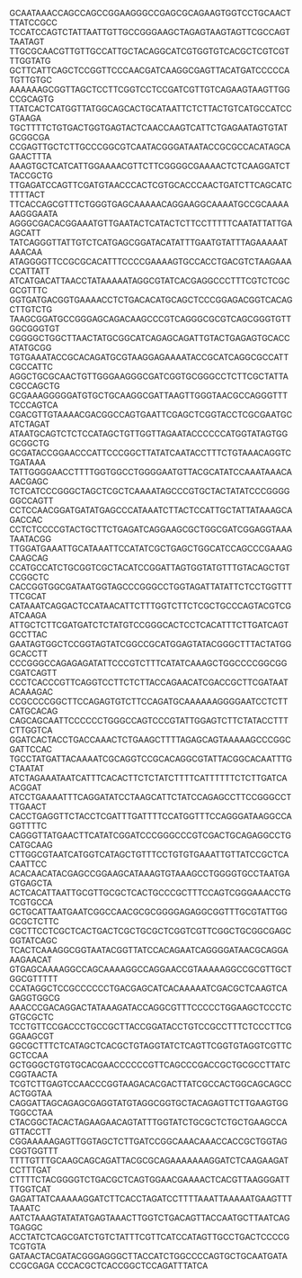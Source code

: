 GCAATAAACCAGCCAGCCGGAAGGGCCGAGCGCAGAAGTGGTCCTGCAACTTTATCCGCC
TCCATCCAGTCTATTAATTGTTGCCGGGAAGCTAGAGTAAGTAGTTCGCCAGTTAATAGT
TTGCGCAACGTTGTTGCCATTGCTACAGGCATCGTGGTGTCACGCTCGTCGTTTGGTATG
GCTTCATTCAGCTCCGGTTCCCAACGATCAAGGCGAGTTACATGATCCCCCATGTTGTGC
AAAAAAGCGGTTAGCTCCTTCGGTCCTCCGATCGTTGTCAGAAGTAAGTTGGCCGCAGTG
TTATCACTCATGGTTATGGCAGCACTGCATAATTCTCTTACTGTCATGCCATCCGTAAGA
TGCTTTTCTGTGACTGGTGAGTACTCAACCAAGTCATTCTGAGAATAGTGTATGCGGCGA
CCGAGTTGCTCTTGCCCGGCGTCAATACGGGATAATACCGCGCCACATAGCAGAACTTTA
AAAGTGCTCATCATTGGAAAACGTTCTTCGGGGCGAAAACTCTCAAGGATCTTACCGCTG
TTGAGATCCAGTTCGATGTAACCCACTCGTGCACCCAACTGATCTTCAGCATCTTTTACT
TTCACCAGCGTTTCTGGGTGAGCAAAAACAGGAAGGCAAAATGCCGCAAAAAAGGGAATA
AGGGCGACACGGAAATGTTGAATACTCATACTCTTCCTTTTTCAATATTATTGAAGCATT
TATCAGGGTTATTGTCTCATGAGCGGATACATATTTGAATGTATTTAGAAAAATAAACAA
ATAGGGGTTCCGCGCACATTTCCCCGAAAAGTGCCACCTGACGTCTAAGAAACCATTATT
ATCATGACATTAACCTATAAAAATAGGCGTATCACGAGGCCCTTTCGTCTCGCGCGTTTC
GGTGATGACGGTGAAAACCTCTGACACATGCAGCTCCCGGAGACGGTCACAGCTTGTCTG
TAAGCGGATGCCGGGAGCAGACAAGCCCGTCAGGGCGCGTCAGCGGGTGTTGGCGGGTGT
CGGGGCTGGCTTAACTATGCGGCATCAGAGCAGATTGTACTGAGAGTGCACCATATGCGG
TGTGAAATACCGCACAGATGCGTAAGGAGAAAATACCGCATCAGGCGCCATTCGCCATTC
AGGCTGCGCAACTGTTGGGAAGGGCGATCGGTGCGGGCCTCTTCGCTATTACGCCAGCTG
GCGAAAGGGGGATGTGCTGCAAGGCGATTAAGTTGGGTAACGCCAGGGTTTTCCCAGTCA
CGACGTTGTAAAACGACGGCCAGTGAATTCGAGCTCGGTACCTCGCGAATGCATCTAGAT
ATAATGCAGTCTCTCCATAGCTGTTGGTTAGAATACCCCCCATGGTATAGTGGGCGGCTG
GCGATACCGGAACCCATTCCCGGCTTATATCAATACCTTTCTGTAAACAGGTCTGATAAA
TATTGGGGAACCTTTTGGTGGCCTGGGGAATGTTACGCATATCCAAATAAACAAACGAGC
TCTCATCCCGGGCTAGCTCGCTCAAAATAGCCCGTGCTACTATATCCCGGGGGGCCAGTT
CCTCCAACGGATGATATGAGCCCATAAATCTTACTCCATTGCTATTATAAAGCAGACCAC
CCTCTCCCCGTACTGCTTCTGAGATCAGGAAGCGCTGGCGATCGGAGGTAAATAATACGG
TTGGATGAAATTGCATAAATTCCATATCGCTGAGCTGGCATCCAGCCCGAAAGCAAGCAG
CCATGCCATCTGCGGTCGCTACATCCGGATTAGTGGTATGTTTGTACAGCTGTCCGGCTC
CACCGGTGGCGATAATGGTAGCCCGGGCCTGGTAGATTATATTCTCCTGGTTTTTCGCAT
CATAAATCAGGACTCCATAACATTCTTTGGTCTTCTCGCTGCCCAGTACGTCGATCAAGA
ATTGCTCTTCGATGATCTCTATGTCCGGGCACTCCTCACATTTCTTGATCAGTGCCTTAC
GAATAGTGGCTCCGGTAGTATCGGCCGCATGGAGTATACGGGCTTTACTATGGGCACCTT
CCCGGGCCAGAGAGATATTCCCGTCTTTCATATCAAAGCTGGCCCCGGCGGCGATCAGTT
CCCTCACCCGTTCAGGTCCTTCTCTTACCAGAACATCGACCGCTTCGATAATACAAAGAC
CCGCCCCGGCTTCCAGAGTGTCTTCCAGATGCAAAAAAGGGGAATCCTCTTCATGCACAG
CAGCAGCAATTCCCCCCTGGGCCAGTCCCGTATTGGAGTCTTCTATACCTTTCTTGGTCA
GGATCACTACCTGACCAAACTCTGAAGCTTTTAGAGCAGTAAAAAGCCCGGCGATTCCAC
TGCCTATGATTACAAAATCGCAGGTCCGCACAGGCGTATTACGGCACAATTTGCTAATAT
ATCTAGAAATAATCATTTCACACTTCTCTATCTTTTCATTTTTTCTCTTGATCAACGGAT
ATCCTGAAAATTTCAGGATATCCTAAGCATTCTATCCAGAGCCTTCCGGGCCTTTGAACT
CACCTGAGGTTCTACCTCGATTTGATTTTCCATGGTTTCCAGGGATAAGGCCAGGTTTTC
CAGGGTTATGAACTTCATATCGGATCCCGGGCCCGTCGACTGCAGAGGCCTGCATGCAAG
CTTGGCGTAATCATGGTCATAGCTGTTTCCTGTGTGAAATTGTTATCCGCTCACAATTCC
ACACAACATACGAGCCGGAAGCATAAAGTGTAAAGCCTGGGGTGCCTAATGAGTGAGCTA
ACTCACATTAATTGCGTTGCGCTCACTGCCCGCTTTCCAGTCGGGAAACCTGTCGTGCCA
GCTGCATTAATGAATCGGCCAACGCGCGGGGAGAGGCGGTTTGCGTATTGGGCGCTCTTC
CGCTTCCTCGCTCACTGACTCGCTGCGCTCGGTCGTTCGGCTGCGGCGAGCGGTATCAGC
TCACTCAAAGGCGGTAATACGGTTATCCACAGAATCAGGGGATAACGCAGGAAAGAACAT
GTGAGCAAAAGGCCAGCAAAAGGCCAGGAACCGTAAAAAGGCCGCGTTGCTGGCGTTTTT
CCATAGGCTCCGCCCCCCTGACGAGCATCACAAAAATCGACGCTCAAGTCAGAGGTGGCG
AAACCCGACAGGACTATAAAGATACCAGGCGTTTCCCCCTGGAAGCTCCCTCGTGCGCTC
TCCTGTTCCGACCCTGCCGCTTACCGGATACCTGTCCGCCTTTCTCCCTTCGGGAAGCGT
GGCGCTTTCTCATAGCTCACGCTGTAGGTATCTCAGTTCGGTGTAGGTCGTTCGCTCCAA
GCTGGGCTGTGTGCACGAACCCCCCGTTCAGCCCGACCGCTGCGCCTTATCCGGTAACTA
TCGTCTTGAGTCCAACCCGGTAAGACACGACTTATCGCCACTGGCAGCAGCCACTGGTAA
CAGGATTAGCAGAGCGAGGTATGTAGGCGGTGCTACAGAGTTCTTGAAGTGGTGGCCTAA
CTACGGCTACACTAGAAGAACAGTATTTGGTATCTGCGCTCTGCTGAAGCCAGTTACCTT
CGGAAAAAGAGTTGGTAGCTCTTGATCCGGCAAACAAACCACCGCTGGTAGCGGTGGTTT
TTTTGTTTGCAAGCAGCAGATTACGCGCAGAAAAAAAGGATCTCAAGAAGATCCTTTGAT
CTTTTCTACGGGGTCTGACGCTCAGTGGAACGAAAACTCACGTTAAGGGATTTTGGTCAT
GAGATTATCAAAAAGGATCTTCACCTAGATCCTTTTAAATTAAAAATGAAGTTTTAAATC
AATCTAAAGTATATATGAGTAAACTTGGTCTGACAGTTACCAATGCTTAATCAGTGAGGC
ACCTATCTCAGCGATCTGTCTATTTCGTTCATCCATAGTTGCCTGACTCCCCGTCGTGTA
GATAACTACGATACGGGAGGGCTTACCATCTGGCCCCAGTGCTGCAATGATACCGCGAGA
CCCACGCTCACCGGCTCCAGATTTATCA